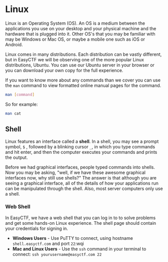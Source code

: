# Linux

Linux is an Operating System (OS). An OS is a medium between the applications you use on your desktop and your physical machine and the hardware that is plugged into it. Other OS's that you may be familiar with may be Windows or Mac OS, or maybe a mobile one such as iOS or Android.

Linux comes in many distributions. Each distribution can be vastly different, but in EasyCTF we will be observing one of the more popular Linux distributions, Ubuntu. You can use our Ubuntu server in your browser or you can download your own copy for the full experience.

If you want to know more about any commands than we cover you can use the `man` command to view formatted online manual pages for the command.

```bash
man [command]
```

So for example:

```bash
man cat
```

## Shell

Linux features an interface called a **shell**. In a shell, you may see a prompt symbol, `$` , followed by a blinking cursor `_`, in which you type commands and hit enter, and then the computer executes your commands and prints the output.

Before we had graphical interfaces, people typed commands into shells. Now you may be asking, "well, if we have these awesome graphical interfaces now, why still use shells?" The answer is that although you are seeing a graphical interface, all of the details of how your applications run can be manipulated through the shell. Also, most server computers only use a shell.

### Web Shell

In EasyCTF, we have a web shell that you can log in to to solve problems and get some hands-on Linux experience. The shell page should contain your credentials for signing in.

- **Windows Users** - Use PuTTY to connect, using hostname `shell.easyctf.com` and port `22`:wqi
- **Mac and Linux Users** - Use the `ssh` command in your terminal to connect: `ssh yourusername@easyctf.com 22`